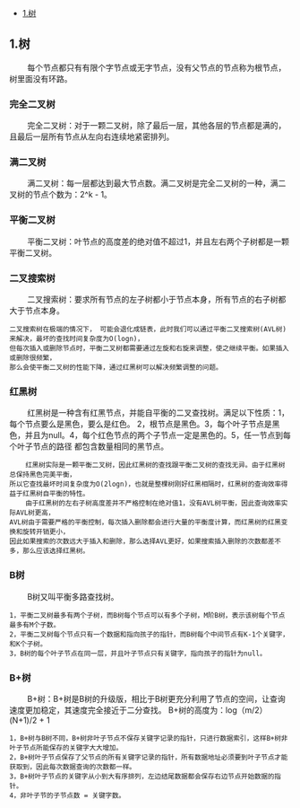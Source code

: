 * [1.树](#1)

<h2 id="1">1.树</h2>
&emsp;&emsp; 每个节点都只有有限个字节点或无字节点，没有父节点的节点称为根节点，树里面没有环路。

### 完全二叉树
&emsp;&emsp; 完全二叉树：对于一颗二叉树，除了最后一层，其他各层的节点都是满的，且最后一层所有节点从左向右连续地紧密排列。

### 满二叉树
&emsp;&emsp; 满二叉树：每一层都达到最大节点数。满二叉树是完全二叉树的一种，满二叉树的节点个数为：2^k - 1。

### 平衡二叉树
&emsp;&emsp; 平衡二叉树：叶节点的高度差的绝对值不超过1，并且左右两个子树都是一颗平衡二叉树。

### 二叉搜索树
&emsp;&emsp; 二叉搜索树：要求所有节点的左子树都小于节点本身，所有节点的右子树都大于节点本身。

    二叉搜索树在极端的情况下， 可能会退化成链表，此时我们可以通过平衡二叉搜索树(AVL树)来解决，最坏的查找时间复杂度为O(logn)，
    但每次插入或删除节点时，平衡二叉树都需要通过左旋和右旋来调整，使之继续平衡。如果插入或删除很频繁，
    那么会使平衡二叉树的性能下降，通过红黑树可以解决频繁调整的问题。
    
### 红黑树
&emsp;&emsp; 红黑树是一种含有红黑节点，并能自平衡的二叉查找树。满足以下性质：1，每个节点要么是黑色，要么是红色。
2，根节点是黑色。3，每个叶子节点是黑色，并且为null。4，每个红色节点的两个子节点一定是黑色的。5，任一节点到每个叶子节点的路径
都包含数量相同的黑节点。

        红黑树实际是一颗平衡二叉树，因此红黑树的查找跟平衡二叉树的查找无异。由于红黑树总保持黑色完美平衡，
    所以它查找最坏时间复杂度为O(2logn)，也就是整棵树刚好红黑相隔时，红黑树的查询效率得益于红黑树自平衡的特性。
        由于红黑树的左右子树高度差并不严格控制在绝对值1，没有AVL树平衡，因此查询效率实际AVL树更高，
    AVL树由于需要严格的平衡控制，每次插入删除都会进行大量的平衡度计算，而红黑树的红黑变换和旋转开销更小，
    因此如果搜索的次数远大于插入和删除，那么选择AVL更好，如果搜索插入删除的次数都差不多，那么应该选择红黑树。
    
### B树
&emsp;&emsp; B树又叫平衡多路查找树。
        
    1，平衡二叉树最多有两个子树，而B树每个节点可以有多个子树，M阶B树，表示该树每个节点最多有M个子数。
    2，平衡二叉树每个节点只有一个数据和指向孩子的指针，而B树每个中间节点有K-1个关键字，和K个子树。
    3，B树的每个叶子节点在同一层，并且叶子节点只有关键字，指向孩子的指针为null。

### B+树
&emsp;&emsp; B+树：B+树是B树的升级版，相比于B树更充分利用了节点的空间，让查询速度更加稳定，其速度完全接近于二分查找。
B+树的高度为：log（m/2）(N+1)/2 + 1 
        
    1，B+树与B树不同，B+树非叶子节点不保存关键字记录的指针，只进行数据索引，这样B+树非叶子节点所能保存的关键字大大增加。
    2，B+树叶子节点保存了父节点的所有关键字记录的指针，所有数据地址必须要到叶子节点才能获取到，因此每次数据查询的次数都一样。
    3，B+树叶子节点的关键字从小到大有序排列，左边结尾数据都会保存右边节点开始数据的指针。
    4，非叶子节的子节点数 = 关键字数。
    
